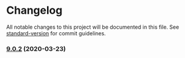 # Changelog

All notable changes to this project will be documented in this file. See [standard-version](https://github.com/conventional-changelog/standard-version) for commit guidelines.

### [9.0.2](https://github.com/manfredsteyer/angular-oauth2-oidc/compare/v9.0.1...v9.0.2) (2020-03-23)
